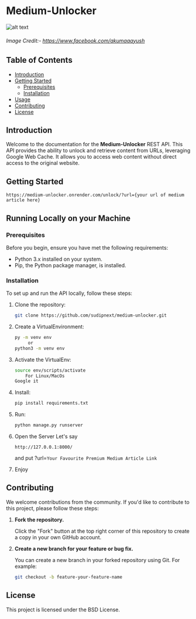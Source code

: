 # Medium-Unlocker

![alt text](https://i.imgur.com/zeVvy4B.png)
###### Image Credit:- *https://www.facebook.com/akumaaayush*

## Table of Contents

- [Introduction](#introduction)
- [Getting Started](#getting-started)
  - [Prerequisites](#prerequisites)
  - [Installation](#installation)
- [Usage](#usage)
- [Contributing](#contributing)
- [License](#license)

## Introduction

Welcome to the documentation for the **Medium-Unlocker** REST API. This API provides the ability to unlock and retrieve content from URLs, leveraging Google Web Cache. It allows you to access web content without direct access to the original website.

## Getting Started
``` 
https://medium-unlocker.onrender.com/unlock/?url={your url of medium article here}
```

## Running Locally on your Machine

### Prerequisites

Before you begin, ensure you have met the following requirements:

- Python 3.x installed on your system.
- Pip, the Python package manager, is installed.

### Installation

To set up and run the API locally, follow these steps:

1. Clone the repository:

   ```bash
   git clone https://github.com/sudipnext/medium-unlocker.git

2. Create a VirtualEnvironment:

   ```bash
   py -m venv env
        or 
   python3 -m venv env
3. Activate the VirtualEnv:
    ```bash
   source env/scripts/activate
        For Linux/MacOs
    Google it

4. Install:

   ```bash
   pip install requirements.txt
5. Run:
    ```bash
    python manage.py runserver
6. Open the Server Let's say 
    ```
    http://127.0.0.1:8000/ 
    ```
    and put ?url=```Your Favourite Premium Medium Article Link```


7. Enjoy



## Contributing

We welcome contributions from the community. If you'd like to contribute to this project, please follow these steps:

1. **Fork the repository.**

   Click the "Fork" button at the top right corner of this repository to create a copy in your own GitHub account.

2. **Create a new branch for your feature or bug fix.**

   You can create a new branch in your forked repository using Git. For example:

   ```bash
   git checkout -b feature-your-feature-name

## License

This project is licensed under the BSD License.
